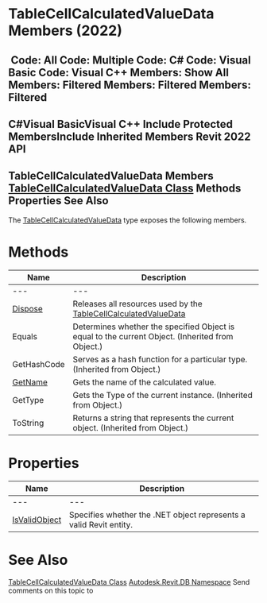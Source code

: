 # TableCellCalculatedValueData Members (2022)

﻿
 Code: All Code: Multiple Code: C# Code: Visual Basic Code: Visual C++  Members: Show All Members: Filtered Members: Filtered Members: Filtered   
---  
C#Visual BasicVisual C++
Include Protected MembersInclude Inherited Members
Revit 2022 API  
---  
TableCellCalculatedValueData Members  
[TableCellCalculatedValueData Class](d7f874df-30a8-cf03-f24c-c66f2be91a39.md "TableCellCalculatedValueData Class") Methods Properties See Also  
---  
The [TableCellCalculatedValueData](d7f874df-30a8-cf03-f24c-c66f2be91a39.md "TableCellCalculatedValueData Class") type exposes the following members.
# Methods
| Name | Description |
| --- | --- |
| --- | --- | --- |
| [Dispose](b3da2ef1-48ef-5db6-1701-3e1ab5e168cd.md "Dispose Method") | Releases all resources used by the [TableCellCalculatedValueData](d7f874df-30a8-cf03-f24c-c66f2be91a39.md "TableCellCalculatedValueData Class") |
| Equals | Determines whether the specified Object is equal to the current Object. (Inherited from Object.) |
| GetHashCode | Serves as a hash function for a particular type.  (Inherited from Object.) |
| [GetName](5e444adc-0bc1-6fe7-e116-dd55692196d4.md "GetName Method") | Gets the name of the calculated value. |
| GetType | Gets the Type of the current instance. (Inherited from Object.) |
| ToString | Returns a string that represents the current object. (Inherited from Object.) |

# Properties
| Name | Description |
| --- | --- |
| --- | --- | --- |
| [IsValidObject](8bc99a68-f19d-1a18-86b4-665ac51d1e76.md "IsValidObject Property") | Specifies whether the .NET object represents a valid Revit entity. |

# See Also
[TableCellCalculatedValueData Class](d7f874df-30a8-cf03-f24c-c66f2be91a39.md "TableCellCalculatedValueData Class")
[Autodesk.Revit.DB Namespace](87546ba7-461b-c646-cbb1-2cb8f5bff8b2.md "Autodesk.Revit.DB Namespace")
Send comments on this topic to 